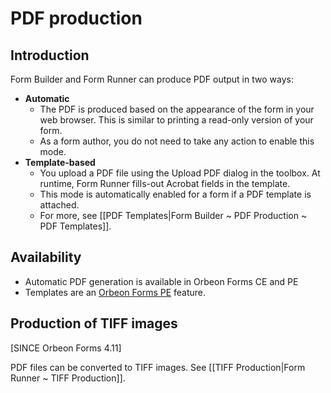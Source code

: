 # PDF production

<!-- toc -->

## Introduction

Form Builder and Form Runner can produce PDF output in two ways:

- __Automatic__
    - The PDF is produced based on the appearance of the form in your web browser. This is similar to printing a read-only version of your form.
    - As a form author, you do not need to take any action to enable this mode.
- __Template-based__
    - You upload a PDF file using the Upload PDF dialog in the toolbox. At runtime, Form Runner fills-out Acrobat fields in the template.
    - This mode is automatically enabled for a form if a PDF template is attached.
    - For more, see [[PDF Templates|Form Builder ~ PDF Production ~ PDF Templates]].

## Availability

- Automatic PDF generation is available in Orbeon Forms CE and PE
- Templates are an [Orbeon Forms PE](http://www.orbeon.com/download) feature.

## Production of TIFF images

[SINCE Orbeon Forms 4.11]

PDF files can be converted to TIFF images. See [[TIFF Production|Form Runner ~ TIFF Production]].
